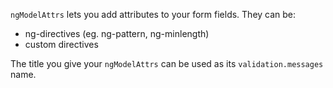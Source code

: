 `ngModelAttrs` lets you add attributes to your form fields. They can be:
 
 * ng-directives (eg. ng-pattern, ng-minlength)
 * custom directives
 
 The title you give your `ngModelAttrs` can be used as its `validation.messages` name. 

